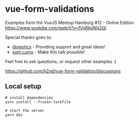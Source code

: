 # vue-form-validations

Examples form the VueJS Meetup Hamburg #12 - Online Edition
https://www.youtube.com/watch?v=fVxRkpWq2QI

Special thanks goes to:
 - [@neohcs](https://github.com/neohcs) - Providing support and great ideas!
 - [sum.cumo](https://sumcumo.com/) - Make this talk possible!

Feel free to ask questions, or request other examples :)

https://github.com/h2xd/vue-form-validation/discussions

## Local setup
```
# install dependencies
yarn install --frozen-lockfile

# start the server
yarn dev
```
